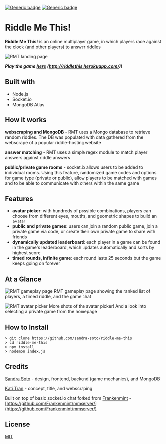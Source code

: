 [![Generic badge](https://img.shields.io/badge/License-MIT-blue.svg)](https://shields.io/)
[![Generic badge](https://img.shields.io/badge/Made_with-❤-red.svg)](https://shields.io/)
 
# Riddle Me This!

**Riddle Me This!** is an online multiplayer game, in which players race against the clock (and other players) to answer riddles

![RMT landing page](https://i.imgur.com/buHo1RE.png)

***Play the game [here](http://riddlethis.herokuapp.com/) (http://riddlethis.herokuapp.com/)!***



## Built with

* Node.js
* Socket.io 
* MongoDB Atlas

## How it works
**webscraping and MongoDB**  - RMT uses a Mongo database to retrieve random riddles. The DB was populated with data gathered from the webscrape of a popular riddle-hosting website

**answer matching** - RMT uses a simple regex module to match player answers against riddle answers

**public/private game rooms** - socket.io allows users to be added to individual rooms. Using this feature, randomized game codes and options for game type (private or public), allow players to be matched with games and to be able to communicate with others within the same game


## Features
* **avatar picker**: with hundreds of possible combinations, players can choose from different eyes, mouths, and geometric shapes to build an avatar
* **public and private games**: users can join a random public game, join a private game via code, or create their own private game to share with friends
* **dynamically updated leaderboard**: each player in a game can be found in the game's leaderboard, which updates automatically and sorts by highest score
* **timed rounds, infinite game**: each round lasts 25 seconds but the game keeps going on forever


## At a Glance

![RMT gameplay page](https://i.imgur.com/M58tjXH.png)
RMT gameplay page showing the ranked list of players, a timed riddle, and the game chat

![RMT avatar picker](https://i.imgur.com/kqkjSg5.png)
More shots of the avatar picker! And a look into selecting a private game from the homepage

## How to Install

```
> git clone https://github.com/sandra-soto/riddle-me-this
> cd riddle-me-this
> npm install
> nodemon index.js
```


## Credits

[Sandra Soto](https://github.com/sandra-soto) - design, frontend, backend (game mechanics), and MongoDB

[Kati Tran](https://github.com/kati-tran) - concept, title, and webscraping

Built on top of basic socket.io chat forked from [Frankenmint](https://github.com/Frankenmint/) - [https://github.com/Frankenmint/mmserver/](https://github.com/Frankenmint/mmserver/)

## License
[MIT](https://choosealicense.com/licenses/mit/)
